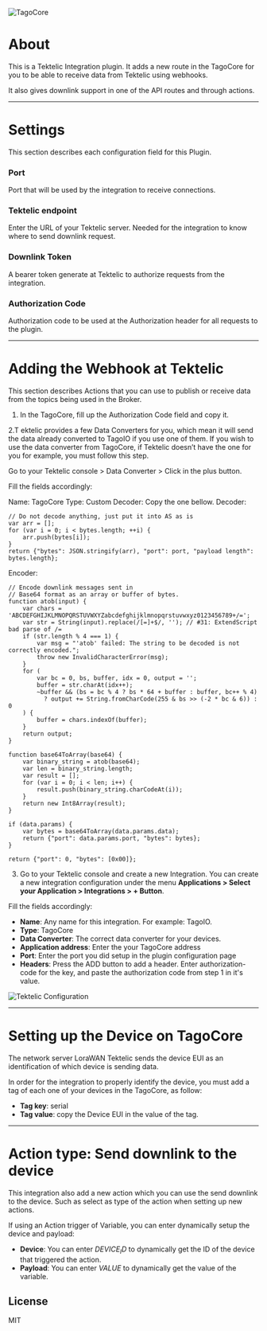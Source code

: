 ![TagoCore](/assets/logo-plugin-black.png)

# About

This is a Tektelic Integration plugin. It adds a new route in the TagoCore for you to be able to receive data from Tektelic using webhooks.

It also gives downlink support in one of the API routes and through actions.

---

# Settings

This section describes each configuration field for this Plugin.


### Port

Port that will be used by the integration to receive connections.


### Tektelic endpoint

Enter the URL of your Tektelic server. Needed for the integration to know where to send downlink request.


### Downlink Token

A bearer token generate at Tektelic to authorize requests from the integration.

### Authorization Code

Authorization code to be used at the Authorization header for all requests to the plugin.

---

# Adding the Webhook at Tektelic

This section describes Actions that you can use to publish or receive data from the topics being used in the Broker.

1. In the TagoCore, fill up the Authorization Code field and copy it.

2.T ektelic provides a few Data Converters for you, which mean it will send the data already converted to TagoIO if you use one of them.
If you wish to use the data converter from TagoCore, if Tektelic doesn’t have the one for you for example, you must follow this step.

Go to your Tektelic console > Data Converter > Click in the plus button.


Fill the fields accordingly:

Name: TagoCore
Type: Custom
Decoder: Copy the one bellow.
Decoder:

    // Do not decode anything, just put it into AS as is 
    var arr = [];
    for (var i = 0; i < bytes.length; ++i) {
        arr.push(bytes[i]);
    }
    return {"bytes": JSON.stringify(arr), "port": port, "payload length": bytes.length};

Encoder:

    // Encode downlink messages sent in 
    // Base64 format as an array or buffer of bytes.
    function atob(input) {
        var chars = 'ABCDEFGHIJKLMNOPQRSTUVWXYZabcdefghijklmnopqrstuvwxyz0123456789+/=';
        var str = String(input).replace(/[=]+$/, ''); // #31: ExtendScript bad parse of /=
        if (str.length % 4 === 1) {
            var msg = "'atob' failed: The string to be decoded is not correctly encoded.";
            throw new InvalidCharacterError(msg);
        }
        for (
            var bc = 0, bs, buffer, idx = 0, output = '';
            buffer = str.charAt(idx++);
            ~buffer && (bs = bc % 4 ? bs * 64 + buffer : buffer, bc++ % 4)
              ? output += String.fromCharCode(255 & bs >> (-2 * bc & 6)) : 0
        ) {
            buffer = chars.indexOf(buffer);
        }
        return output;
    }

    function base64ToArray(base64) {
        var binary_string = atob(base64);
        var len = binary_string.length;
        var result = [];
        for (var i = 0; i < len; i++) {
            result.push(binary_string.charCodeAt(i));
        }
        return new Int8Array(result);
    }

    if (data.params) {
        var bytes = base64ToArray(data.params.data);
        return {"port": data.params.port, "bytes": bytes};
    }

    return {"port": 0, "bytes": [0x00]};

3. Go to your Tektelic console and create a new Integration. You can create a new integration configuration under the menu **Applications > Select your Application > Integrations > + Button**.

Fill the fields accordingly:

* **Name**: Any name for this integration. For example: TagoIO.
* **Type**: TagoCore
* **Data Converter**: The correct data converter for your devices.
* **Application address**: Enter the your TagoCore address
* **Port**: Enter the port you did setup in the plugin configuration page
* **Headers**:  Press the ADD button to add a header. Enter authorization-code for the key, and paste the authorization code from step 1 in it's value.


![Tektelic Configuration](/assets/tektelic-help.png)

---
# Setting up the Device on TagoCore
The network server LoraWAN Tektelic sends the device EUI as an identification of which device is sending data.

In order for the integration to properly identify the device, you must add a tag of each one of your devices in the TagoCore, as follow:

* **Tag key**: serial
* **Tag value**: copy the Device EUI in the value of the tag.

---
# Action type: Send downlink to the device
This integration also add a new action which you can use the send downlink to the device. Such as select as type of the action when setting up new actions.

If using an Action trigger of Variable, you can enter dynamically setup the device and payload:

* **Device**: You can enter $DEVICE_ID$ to dynamically get the ID of the device that triggered the action.
* **Payload**: You can enter $VALUE$ to dynamically get the value of the variable.

## License

MIT
